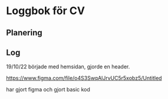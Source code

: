 # Loggbok för CV



## Planering

## Log

19/10/22
började med hemsidan, gjorde en header.

https://www.figma.com/file/o4S3SwqAlJrvUC5r5xobz5/Untitled

har gjort figma och gjort basic kod
